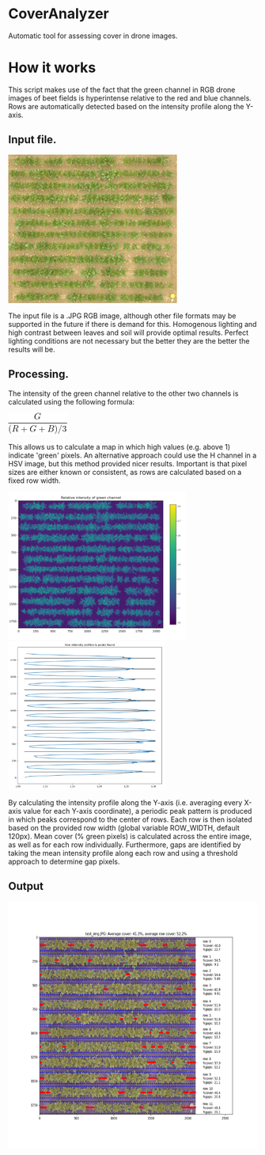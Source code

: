 # CoverAnalyzer
Automatic tool for assessing cover in drone images. 

# How it works
This script makes use of the fact that the green channel in RGB drone images of beet fields is hyperintense relative to the red and blue channels. Rows are automatically detected based on the intensity profile along the Y-axis.

## Input file.
<img src="/examples/test_img.JPG" height="300">

The input file is a .JPG RGB image, although other file formats may be supported in the future if there is demand for this. Homogenous lighting and high contrast between leaves and soil will provide optimal results. Perfect lighting conditions are not necessary but the better they are the better the results will be.

## Processing.

The intensity of the green channel relative to the other two channels is calculated using the following formula: 

<img src="/examples/plots/eq.gif">

This allows us to calculate a map in which high values (e.g. above 1) indicate 'green' pixels. An alternative approach could use the H channel in a HSV image, but this method provided nicer results. Important is that pixel sizes are either known or consistent, as rows are calculated based on a fixed row width.

<img src="/examples/plots/fig1.png" height="300">
<img src="/examples/plots/fig2.png" height="300">
 
By calculating the intensity profile along the Y-axis (i.e. averaging every X-axis value for each Y-axis coordinate), a periodic peak pattern is produced in which peaks correspond to the center of rows. Each row is then isolated based on the provided row width (global variable ROW_WIDTH, default 120px). Mean cover (% green pixels) is calculated across the entire image, as well as for each row individually. Furthermore, gaps are identified by taking the mean intensity profile along each row and using a threshold approach to determine gap pixels.
 
 ## Output
 <img src="/examples/test/test_img.png" height="500">
